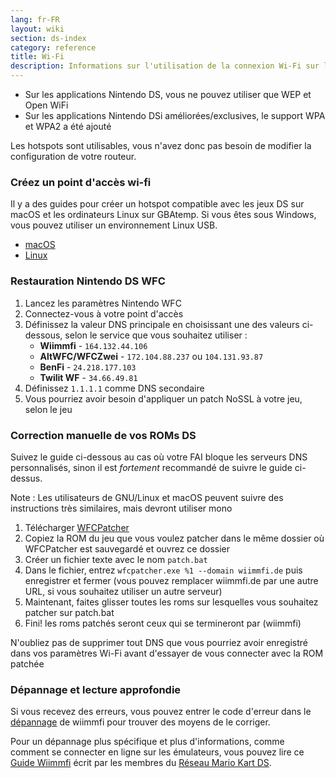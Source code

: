 ```yaml
---
lang: fr-FR
layout: wiki
section: ds-index
category: reference
title: Wi-Fi
description: Informations sur l'utilisation de la connexion Wi-Fi sur la Nintendo DS
---
```


- Sur les applications Nintendo DS, vous ne pouvez utiliser que WEP et Open WiFi
- Sur les applications Nintendo DSi améliorées/exclusives, le support WPA et WPA2 a été ajouté

Les hotspots sont utilisables, vous n'avez donc pas besoin de modifier la configuration de votre routeur.

### Créez un point d'accès wi-fi
Il y a des guides pour créer un hotspot compatible avec les jeux DS sur macOS et les ordinateurs Linux sur GBAtemp. Si vous êtes sous Windows, vous pouvez utiliser un environnement Linux USB.
- [macOS](https://gbatemp.net/threads/571658)
- [Linux](https://gbatemp.net/threads/543283)

### Restauration Nintendo DS WFC
1. Lancez les paramètres Nintendo WFC
1. Connectez-vous à votre point d'accès
1. Définissez la valeur DNS principale en choisissant une des valeurs ci-dessous, selon le service que vous souhaitez utiliser :
   - **Wiimmfi** - `164.132.44.106`
   - **AltWFC/WFCZwei** - `172.104.88.237` ou `104.131.93.87`
   - **BenFi** - `24.218.177.103`
   - **Twilit WF** - `34.66.49.81`
1. Définissez `1.1.1.1` comme DNS secondaire
1. Vous pourriez avoir besoin d'appliquer un patch NoSSL à votre jeu, selon le jeu

### Correction manuelle de vos ROMs DS
Suivez le guide ci-dessous au cas où votre FAI bloque les serveurs DNS personnalisés, sinon il est *fortement* recommandé de suivre le guide ci-dessus.

Note : Les utilisateurs de GNU/Linux et macOS peuvent suivre des instructions très similaires, mais devront utiliser mono

1. Télécharger [WFCPatcher](https://github.com/AdmiralCurtiss/WfcPatcher/releases)
1. Copiez la ROM du jeu que vous voulez patcher dans le même dossier où WFCPatcher est sauvegardé et ouvrez ce dossier
1. Créer un fichier texte avec le nom `patch.bat`
1. Dans le fichier, entrez `wfcpatcher.exe %1 --domain wiimmfi.de` puis enregistrer et fermer (vous pouvez remplacer wiimmfi.de par une autre URL, si vous souhaitez utiliser un autre serveur)
1. Maintenant, faites glisser toutes les roms sur lesquelles vous souhaitez patcher sur patch.bat
1. Fini! les roms patchés seront ceux qui se termineront par (wiimmfi)

N'oubliez pas de supprimer tout DNS que vous pourriez avoir enregistré dans vos paramètres Wi-Fi avant d'essayer de vous connecter avec la ROM patchée

### Dépannage et lecture approfondie
Si vous recevez des erreurs, vous pouvez entrer le code d'erreur dans le [dépannage](https://wiimmfi.de/error) de wiimmfi pour trouver des moyens de le corriger.

Pour un dépannage plus spécifique et plus d'informations, comme comment se connecter en ligne sur les émulateurs, vous pouvez lire ce [Guide Wiimmfi](https://docs.google.com/document/d/1f3PChwQig40UaiPXlh-Gi5CggGiBPzyrpiecLZlT8ZE/edit?usp=sharing) écrit par les membres du [Réseau Mario Kart DS](https://discord.gg/pa9bea6).
